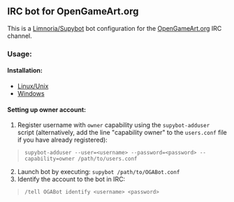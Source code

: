 ## IRC bot for OpenGameArt.org

This is a [Limnoria/Supybot](https://github.com/ProgVal/Limnoria) bot configuration for the [OpenGameArt.org](https://opengameart.org/) IRC channel.

### Usage:

#### Installation:

- [Linux/Unix](https://docs.limnoria.net/use/install.html)
- [Windows](https://docs.limnoria.net/use/install_windows.html)

#### Setting up owner account:

1. Register username with `owner` capability using the `supybot-adduser` script (alternatively, add the line "capability owner" to the `users.conf` file if you have already registered):

> `supybot-adduser --user=<username> --password=<password> --capability=owner /path/to/users.conf`

2. Launch bot by executing: `supybot /path/to/OGABot.conf`
3. Identify the account to the bot in IRC:

> `/tell OGABot identify <username> <password>`
